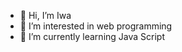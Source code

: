 - 👋 Hi, I’m Iwa
- 👀 I’m interested in web programming 
- 🌱 I’m currently learning Java Script

<!---
ffox1055/ffox1055 is a ✨ special ✨ repository because its `README.md` (this file) appears on your GitHub profile.
You can click the Preview link to take a look at your changes.
--->
